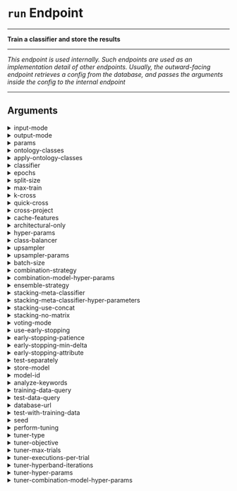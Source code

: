 # `run` Endpoint

---

**Train a classifier and store the results**

---

_This endpoint is used internally._
_Such endpoints are used as an implementation detail of other endpoints._
_Usually, the outward-facing endpoint retrieves a config from the database, and passes the arguments inside the config to the internal endpoint_

---

## Arguments

<details>
<summary>input-mode</summary>


_Generator to use._

Argument type: enum (possible values: `BOWNormalized`, `Word2Vec`, `Bert`, `OntologyFeatures`, `Metadata`, `Doc2Vec`, `TfidfGenerator`, `AutoEncoder`, `KateAutoEncoder`, `BOWFrequency`)

Numer of arguments: A list of one or more values.

This argument is mandatory and must be given.

This argument has no default value.

There are no additional constraints on this argument.

</details>


<details>
<summary>output-mode</summary>


_Output mode to use._

Argument type: enum (possible values: `Detection`, `Classification3Simplified`, `Classification3`, `Classification8`)

Numer of arguments: A single value.

This argument is mandatory and must be given.

This argument has no default value.

There are no additional constraints on this argument.

</details>


<details>
<summary>params</summary>


_Generator params. Items in the name=value format._

Argument type: arglist

Numer of arguments: A single value.

This argument is mandatory and must be given.

This argument has no default value.

There are no additional constraints on this argument.

</details>


<details>
<summary>ontology-classes</summary>


_ID of the DB-file containing ontology classes._

Argument type: str

Numer of arguments: A single value.

This argument is optional

Default value: .

Additional constraints:

- Constraint on run.ontology-classes, run.apply-ontology-classes and run.classifier: Ontology class file must be given when applying ontology classes or using ontology features

</details>


<details>
<summary>apply-ontology-classes</summary>


_Enable application of ontology classes_

Argument type: bool

Numer of arguments: A single value.

This argument is optional

Default value: False.

Additional constraints:

- Constraint on run.ontology-classes, run.apply-ontology-classes and run.classifier: Ontology class file must be given when applying ontology classes or using ontology features

</details>


<details>
<summary>classifier</summary>


_Classifier to use. Use `list` for options_

Argument type: enum (possible values: `LinearConv1Model`, `LinearRNNModel`, `Bert`, `FullyConnectedModel`)

Numer of arguments: A list of one or more values.

This argument is mandatory and must be given.

This argument has no default value.

Additional constraints:

- Constraint on run.classifier and run.input_mode: Argument lists must have equal length.

- Constraint on run.analyze-keywords, run.classifier and #config: Can only analyze keywords when using a convolutional model

- Constraint on run.ontology-classes, run.apply-ontology-classes and run.classifier: Ontology class file must be given when applying ontology classes or using ontology features

</details>


<details>
<summary>epochs</summary>


_Amount of training epochs_

Argument type: int

Numer of arguments: A single value.

This argument is mandatory and must be given.

This argument has no default value.

There are no additional constraints on this argument.

</details>


<details>
<summary>split-size</summary>


_Size of testing and validation splits. Ignored when k-cross > 0_

Argument type: float

Numer of arguments: A single value.

This argument is optional

Default value: 0.2.

There are no additional constraints on this argument.

</details>


<details>
<summary>max-train</summary>


_Maximum amount of training items. -1 for infinite_

Argument type: int

Numer of arguments: A single value.

This argument is optional

Default value: -1.

There are no additional constraints on this argument.

</details>


<details>
<summary>k-cross</summary>


_Enable k-fold cross-validation._

Argument type: int

Numer of arguments: A single value.

This argument is optional

Default value: 0.

Additional constraints:

- Constraint on run.store-model and run.k-cross: Cannot store model when using k-fold cross validation

- Constraint on run.cross-project and run.k-cross: Cannot use --k-cross and --cross-project at the same time.

- Constraint on run.k-cross and run.quick-cross: Must specify k when running with --quick-cross

- Constraint on run.k-cross and run.cross-project: k-cross must be 0 when running with --cross-project

- Constraint on run.store-model, run.k-cross, run.cross-project and run.quick-cross: Cannot run cross validation (or cross study) scheme when saving a model.

- Constraint on run.k-cross and run.test-with-training-data: Must test with training data when performing cross validation!

</details>


<details>
<summary>quick-cross</summary>


_Enable k-fold cross validation_

Argument type: bool

Numer of arguments: A single value.

This argument is optional

Default value: False.

Additional constraints:

- Constraint on run.k-cross and run.quick-cross: Must specify k when running with --quick-cross

- Constraint on run.store-model, run.k-cross, run.cross-project and run.quick-cross: Cannot run cross validation (or cross study) scheme when saving a model.

</details>


<details>
<summary>cross-project</summary>


_Run cross project validation._

Argument type: bool

Numer of arguments: A single value.

This argument is optional

Default value: False.

Additional constraints:

- Constraint on run.cross-project and run.k-cross: Cannot use --k-cross and --cross-project at the same time.

- Constraint on run.k-cross and run.cross-project: k-cross must be 0 when running with --cross-project

- Constraint on run.store-model, run.k-cross, run.cross-project and run.quick-cross: Cannot run cross validation (or cross study) scheme when saving a model.

</details>


<details>
<summary>cache-features</summary>


_Force caching of features. NOTE: the pipeline does not handle cache invalidation!_

Argument type: bool

Numer of arguments: A single value.

This argument is optional

Default value: False.

Additional constraints:

- Constraint on run.store-model and run.cache-features: May not use --cache-features when using --store-model.

</details>


<details>
<summary>architectural-only</summary>


_If specified, only architectural issues are used_

Argument type: bool

Numer of arguments: A single value.

This argument is optional

Default value: False.

There are no additional constraints on this argument.

</details>


<details>
<summary>hyper-params</summary>


_Hyper-parameters params. Items in the name=value format._

Argument type: arglist

Numer of arguments: A single value.

This argument is mandatory and must be given.

This argument has no default value.

There are no additional constraints on this argument.

</details>


<details>
<summary>class-balancer</summary>


_Enable Class-Balancing_

Argument type: enum (possible values: `none`, `upsample`, `class-weights`)

Numer of arguments: A single value.

This argument is optional

Default value: none.

There are no additional constraints on this argument.

</details>


<details>
<summary>upsampler</summary>


_Upsampler to use_

Argument type: enum (possible values: `RandomUpSampler`, `SmoteUpSampler`, `SynonymUpSampler`)

Numer of arguments: A single value.

This argument is optional

This argument should be `null` unless `class-balancer` is equal to `upsample`

This argument has no default value.

There are no additional constraints on this argument.

</details>


<details>
<summary>upsampler-params</summary>


_Parameters for the upsampler_

Argument type: arglist

Numer of arguments: A single value.

This argument is optional

This argument should be `null` unless `class-balancer` is equal to `upsample`

Default value: None.

There are no additional constraints on this argument.

</details>


<details>
<summary>batch-size</summary>


_Specify the batch size used during training_

Argument type: int

Numer of arguments: A single value.

This argument is optional

Default value: 32.

There are no additional constraints on this argument.

</details>


<details>
<summary>combination-strategy</summary>


_Strategy used to combine models. Use `combination-strategies` for more information._

Argument type: enum (possible values: `add`, `subtract`, `average`, `min`, `max`, `multiply`, `dot`, `concat`)

Numer of arguments: A single value.

This argument is optional

This argument should be `null` unless `ensemble-strategy` is equal to `combination`

Default value: None.

There are no additional constraints on this argument.

</details>


<details>
<summary>combination-model-hyper-params</summary>


_Hyper-parameters for the creation of a combined model_

Argument type: arglist

Numer of arguments: A single value.

This argument is optional

This argument should be `null` unless `ensemble-strategy` is equal to `combination`

Default value: None.

There are no additional constraints on this argument.

</details>


<details>
<summary>ensemble-strategy</summary>


_Strategy used to combine models. Use `combination-strategies` for more information._

Argument type: enum (possible values: `stacking`, `voting`, `combination`, `none`)

Numer of arguments: A single value.

This argument is optional

Default value: none.

Additional constraints:

- Constraint on run.ensemble-strategy and run.test-separately: Cannot use ensemble when using separate testing mode.

</details>


<details>
<summary>stacking-meta-classifier</summary>


_Classifier to use as meta-classifier in stacking._

Argument type: enum (possible values: `LinearConv1Model`, `LinearRNNModel`, `Bert`, `FullyConnectedModel`)

Numer of arguments: A single value.

This argument is optional

This argument should be `null` unless `ensemble-strategy` is equal to `stacking`

Default value: None.

There are no additional constraints on this argument.

</details>


<details>
<summary>stacking-meta-classifier-hyper-parameters</summary>


_Hyper-parameters for the meta-classifier_

Argument type: arglist

Numer of arguments: A single value.

This argument is optional

This argument should be `null` unless `ensemble-strategy` is equal to `stacking`

Default value: None.

There are no additional constraints on this argument.

</details>


<details>
<summary>stacking-use-concat</summary>


_Use simple concatenation to create the input for the meta classifier_

Argument type: bool

Numer of arguments: A single value.

This argument is optional

Default value: False.

There are no additional constraints on this argument.

</details>


<details>
<summary>stacking-no-matrix</summary>


_Disallow the use of matrices for meta classifier input_

Argument type: bool

Numer of arguments: A single value.

This argument is optional

Default value: False.

There are no additional constraints on this argument.

</details>


<details>
<summary>voting-mode</summary>


_Mode for the voting ensemble. Either hard of sort voting_

Argument type: enum (possible values: `soft`, `hard`)

Numer of arguments: A single value.

This argument is optional

This argument should be `null` unless `ensemble-strategy` is equal to `voting`

Default value: None.

There are no additional constraints on this argument.

</details>


<details>
<summary>use-early-stopping</summary>


_If specified, use early stopping._

Argument type: bool

Numer of arguments: A single value.

This argument is optional

Default value: False.

There are no additional constraints on this argument.

</details>


<details>
<summary>early-stopping-patience</summary>


_Patience used when using early stopping_

Argument type: int

Numer of arguments: A single value.

This argument is optional

Default value: 5.

There are no additional constraints on this argument.

</details>


<details>
<summary>early-stopping-min-delta</summary>


_Minimum delta used when using early stopping. One entry for every attribute used._

Argument type: float

Numer of arguments: A list of one or more values.

This argument is optional

Default value: [0.001].

Additional constraints:

- Constraint on run.early-stopping-min-delta and run.early-stopping-attribute: Argument lists must have equal length.

</details>


<details>
<summary>early-stopping-attribute</summary>


_Attribute(s) to use for early stopping (from the validation set)_

Argument type: str

Numer of arguments: A list of one or more values.

This argument is optional

Default value: ['loss'].

Additional constraints:

- Constraint on run.early-stopping-min-delta and run.early-stopping-attribute: Argument lists must have equal length.

</details>


<details>
<summary>test-separately</summary>


_If given, disable combining multiple classifiers. In stead, test them separately on the same data._

Argument type: bool

Numer of arguments: A single value.

This argument is optional

Default value: False.

Additional constraints:

- Constraint on run.ensemble-strategy and run.test-separately: Cannot use ensemble when using separate testing mode.

- Constraint on run.store-model and run.test-separately: Cannot store model when using separate testing mode.

</details>


<details>
<summary>store-model</summary>


_If given, store the trained model. Can only be used when training a single model._

Argument type: bool

Numer of arguments: A single value.

This argument is optional

Default value: False.

Additional constraints:

- Constraint on run.store-model and run.test-separately: Cannot store model when using separate testing mode.

- Constraint on run.store-model and run.k-cross: Cannot store model when using k-fold cross validation

- Constraint on run.store-model and run.model-id: --model-id must be given when storing a model.

- Constraint on run.store-model and run.cache-features: May not use --cache-features when using --store-model.

- Constraint on run.store-model, run.k-cross, run.cross-project and run.quick-cross: Cannot run cross validation (or cross study) scheme when saving a model.

</details>


<details>
<summary>model-id</summary>


_ID of the model being trained. Must be present in the database. (passed automatically be `train` endpoint)_

Argument type: str

Numer of arguments: A single value.

This argument is mandatory and must be given.

This argument has no default value.

Additional constraints:

- Constraint on run.store-model and run.model-id: --model-id must be given when storing a model.

</details>


<details>
<summary>analyze-keywords</summary>


_Compute a list of important keywords (convolutional mode only)_

Argument type: bool

Numer of arguments: A single value.

This argument is optional

Default value: False.

Additional constraints:

- Constraint on run.analyze-keywords, run.classifier and #config: Can only analyze keywords when using a convolutional model

- Constraint on run.analyze-keywords and #config: Can not perform cross validation when extracting keywords

</details>


<details>
<summary>training-data-query</summary>


_Query to obtain data from the database for training_

Argument type: query

Numer of arguments: A single value.

This argument is mandatory and must be given.

This argument has no default value.

There are no additional constraints on this argument.

</details>


<details>
<summary>test-data-query</summary>


_Query to obtain data from the database for performance evaluation_

Argument type: query

Numer of arguments: A single value.

This argument is optional

This argument should be `null` if `test-with-training-data` is equal to `True`

Default value: None.

There are no additional constraints on this argument.

</details>


<details>
<summary>database-url</summary>


_URL of the database (wrapper)_

Argument type: str

Numer of arguments: A single value.

This argument is mandatory and must be given.

This argument has no default value.

There are no additional constraints on this argument.

</details>


<details>
<summary>test-with-training-data</summary>


_Draw testing data from training data using train/test split_

Argument type: bool

Numer of arguments: A single value.

This argument is optional

Default value: False.

Additional constraints:

- Constraint on run.k-cross and run.test-with-training-data: Must test with training data when performing cross validation!

</details>


<details>
<summary>seed</summary>


_Seed to use to initialize all the RNG related stuff. -1 means no seed is used_

Argument type: int

Numer of arguments: A single value.

This argument is optional

Default value: -1.

There are no additional constraints on this argument.

</details>


<details>
<summary>perform-tuning</summary>


_Enable hyperparameter tuning_

Argument type: bool

Numer of arguments: A single value.

This argument is optional

Default value: False.

There are no additional constraints on this argument.

</details>


<details>
<summary>tuner-type</summary>


_Select the hyperparameter optimization strategy._

Argument type: str

Numer of arguments: A single value.

This argument is mandatory and must be given.

This argument should be `null` unless `perform-tuning` is equal to `True`

Default value: None.

There are no additional constraints on this argument.

</details>


<details>
<summary>tuner-objective</summary>


_Select the metric to optimize for._

Argument type: str

Numer of arguments: A single value.

This argument is mandatory and must be given.

This argument should be `null` unless `perform-tuning` is equal to `True`

Default value: None.

There are no additional constraints on this argument.

</details>


<details>
<summary>tuner-max-trials</summary>


_Select the number of hyperparameter combinations that are tried._

Argument type: int

Numer of arguments: A single value.

This argument is mandatory and must be given.

This argument should be `null` unless `perform-tuning` is equal to `True`

Default value: None.

There are no additional constraints on this argument.

</details>


<details>
<summary>tuner-executions-per-trial</summary>


_Select the number of executions per trial, to mitigate randomness._

Argument type: int

Numer of arguments: A single value.

This argument is mandatory and must be given.

This argument should be `null` unless `perform-tuning` is equal to `True`

Default value: None.

There are no additional constraints on this argument.

</details>


<details>
<summary>tuner-hyperband-iterations</summary>


_Select the number of iterations for the HyperBand algorithm._

Argument type: int

Numer of arguments: A single value.

This argument is optional

This argument should be `null` unless `perform-tuning` is equal to `True`

Default value: None.

There are no additional constraints on this argument.

</details>


<details>
<summary>tuner-hyper-params</summary>


_Hyper-parameters params for the Keras Tuner. Items in the name=value format._

Argument type: hyper_arglist

Numer of arguments: A single value.

This argument is mandatory and must be given.

This argument should be `null` unless `perform-tuning` is equal to `True`

Default value: None.

There are no additional constraints on this argument.

</details>


<details>
<summary>tuner-combination-model-hyper-params</summary>


_Hyper-parameters for the creation of a combined model for keras tuner_

Argument type: hyper_arglist

Numer of arguments: A single value.

This argument is optional

This argument should be `null` unless `perform-tuning` is equal to `True`

Default value: {'CombinedModel.0': {}}.

There are no additional constraints on this argument.

</details>
